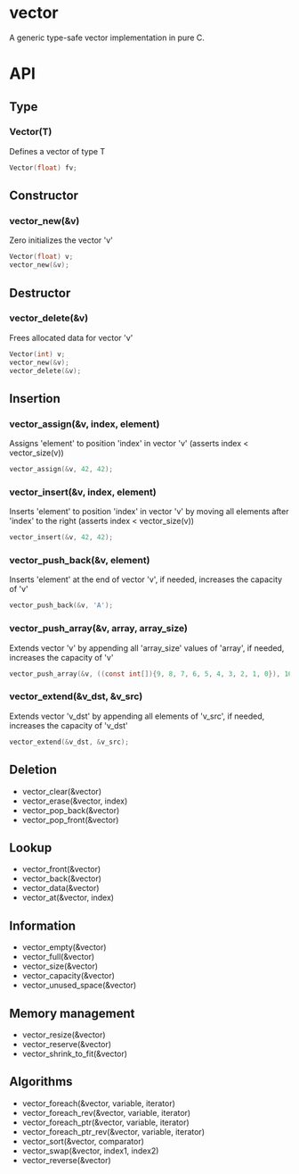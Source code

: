 # vector

A generic type-safe vector implementation in pure C.

# API

## Type
### Vector(T) 
Defines a vector of type T
```c 
Vector(float) fv;
```

## Constructor 
### vector_new(&v)
Zero initializes the vector 'v'
```c 
Vector(float) v; 
vector_new(&v);
```

## Destructor 
### vector_delete(&v)
Frees allocated data for vector 'v'
```c 
Vector(int) v; 
vector_new(&v);
vector_delete(&v);
```

## Insertion
### vector_assign(&v, index, element)
Assigns 'element' to position 'index' in vector 'v' (asserts index < vector_size(v))
```c 
vector_assign(&v, 42, 42);
```
### vector_insert(&v, index, element)
Inserts 'element' to position 'index' in vector 'v' by moving all elements after 'index' to the right (asserts index < vector_size(v))
```c 
vector_insert(&v, 42, 42);
```
### vector_push_back(&v, element)
Inserts 'element' at the end of vector 'v', if needed, increases the capacity of 'v'
```c 
vector_push_back(&v, 'A');
```
### vector_push_array(&v, array, array_size)
Extends vector 'v' by appending all 'array_size' values of 'array', if needed, increases the capacity of 'v'
```c 
vector_push_array(&v, ((const int[]){9, 8, 7, 6, 5, 4, 3, 2, 1, 0}), 10);
```
### vector_extend(&v_dst, &v_src)
Extends vector 'v_dst' by appending all elements of 'v_src', if needed, increases the capacity of 'v_dst'
```c 
vector_extend(&v_dst, &v_src);
```

## Deletion
* vector_clear(&vector)
* vector_erase(&vector, index)
* vector_pop_back(&vector)
* vector_pop_front(&vector)

## Lookup
* vector_front(&vector)
* vector_back(&vector)
* vector_data(&vector)
* vector_at(&vector, index)

## Information
* vector_empty(&vector)
* vector_full(&vector)
* vector_size(&vector)
* vector_capacity(&vector)
* vector_unused_space(&vector)

## Memory management
* vector_resize(&vector)
* vector_reserve(&vector)
* vector_shrink_to_fit(&vector)

## Algorithms
* vector_foreach(&vector, variable, iterator)
* vector_foreach_rev(&vector, variable, iterator)
* vector_foreach_ptr(&vector, variable, iterator)
* vector_foreach_ptr_rev(&vector, variable, iterator)
* vector_sort(&vector, comparator)
* vector_swap(&vector, index1, index2)
* vector_reverse(&vector)
